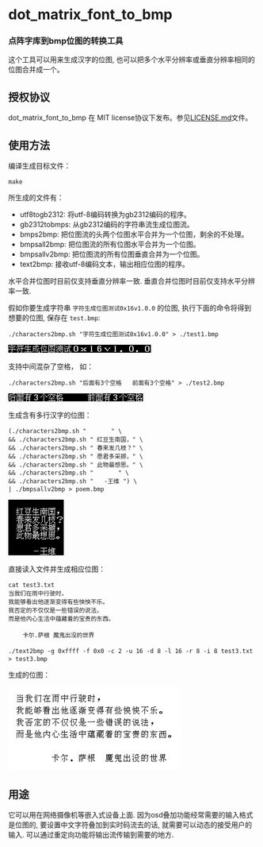 # dot_matrix_font_to_bmp
### 点阵字库到bmp位图的转换工具


这个工具可以用来生成汉字的位图, 也可以把多个水平分辨率或垂直分辨率相同的位图合并成一个。

## 授权协议

dot_matrix_font_to_bmp 在 MIT license协议下发布。参见[LICENSE.md](LICENSE.md)文件。

## 使用方法

编译生成目标文件：

    make

所生成的文件有：
* utf8togb2312:	将utf-8编码转换为gb2312编码的程序。
* gb2312tobmps:	从gb2312编码的字符串流生成位图流。
* bmps2bmp:	把位图流的头两个位图水平合并为一个位图，剩余的不处理。
* bmpsall2bmp:	把位图流的所有位图水平合并为一个位图。
* bmpsallv2bmp:	把位图流的所有位图垂直合并为一个位图。
* text2bmp:	接收utf-8编码文本，输出相应位图的程序。

水平合并位图时目前仅支持垂直分辨率一致.
垂直合并位图时目前仅支持水平分辨率一致.

假如你要生成字符串 `字符生成位图测试0x16v1.0.0` 的位图, 执行下面的命令将得到想要的位图, 保存在 `test.bmp`:

    ./characters2bmp.sh "字符生成位图测试0x16v1.0.0" > ./test1.bmp


![test1.bmp](test1.bmp)

支持中间混杂了空格， 如：

    ./characters2bmp.sh "后面有3个空格   前面有3个空格" > ./test2.bmp


![test2.bmp](test2.bmp)

生成含有多行汉字的位图：


    (./characters2bmp.sh "       " \
    && ./characters2bmp.sh " 红豆生南国，" \
    && ./characters2bmp.sh " 春来发几枝？" \
    && ./characters2bmp.sh " 愿君多采撷，" \
    && ./characters2bmp.sh " 此物最想思。" \
    && ./characters2bmp.sh "       " \
    && ./characters2bmp.sh "   -王维 ") \
    | ./bmpsallv2bmp > poem.bmp


![poem.bmp](poem.bmp)

直接读入文件并生成相应位图：

    cat test3.txt
    当我们在雨中行驶时，
    我能够看出他逐渐变得有些怏怏不乐。
    我否定的不仅仅是一些错误的说法，
    而是他内心生活中蕴藏着的宝贵的东西。

        卡尔.萨根 魔鬼出没的世界

    ./text2bmp -g 0xffff -f 0x0 -c 2 -u 16 -d 8 -l 16 -r 8 -i 8 test3.txt > test3.bmp


生成的位图：

![test3.bmp](test3.bmp)

##  用途

它可以用在网络摄像机等嵌入式设备上面. 因为osd叠加功能经常需要的输入格式是位图的, 要设置中文字符叠加到实时码流去的话, 就需要可以动态的接受用户的输入. 可以通过重定向功能将输出流传输到需要的地方.
